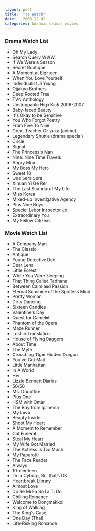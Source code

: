 ```yaml
---
layout: post
title:  "To Watch"
date:   2008-12-02
categories: kdramas dramas movies
---
```


### Drama Watch List

* Oh My Lady
* Search Query WWW
* If We Were a Season
* Secret Boutique
* A Moment at Eighteen
* When You Love Yourself
* Individualist Ji Young
* Ojjakyo Brothers
* Deep Rooted Tree
* TVN Anthology
* Unstoppable High Kick 2006-2007
* Baby-faced Beauty
* It's Okay to be Sensitive
* You Who Forgot Poetry
* From Five To Nine
* Great Teacher Onizuka (anime)
* Legendary Shuttle (drama special)
* Circle
* Signal
* The Princess's Man
* Nine: Nine Time Travels
* Angry Mom
* My Boss My Hero
* Sweet 18
* Que Sera Sera
* Xihuan Yi Ge Ren
* The Last Scandal of My Life
* Miss Korea
* Mixed-up Investigative Agency
* Plus Nine Boys
* Special Labor Inspector Jo
* Extraordinary You
* My Fellow Citizens

### Movie Watch List

* A Company Man
* The Classic
* Antique
* Young Detective Dee
* Dear Lena
* Little Forest
* While You Were Sleeping
* That Thing Called Tadhana
* Between Calm and Passion
* Eternal Sunshine of the Spotless Mind
* Pretty Woman
* Dirty Dancing
* Sixteen Candles
* Valentine's Day
* Quest for Camelot
* Phantom of the Opera
* Maze Runner
* Lost in Translation
* House of Flying Daggers
* About Time
* The Myth
* Crouching Tiger Hidden Dragon
* You've Got Mail
* Little Manhattan
* In A World
* Her
* Lizzie Bennett Diaries
* 50/50
* Ms. Doubtfire
* Plus One
* HSM with Omar
* The Boy from Ipanema
* My Love
* Beauty Inside
* Shoot My Heart
* A Moment to Remember
* Cat Funeral
* Steal My Heart
* My Wife Got Married
* The Actress is Too Much
* My Paparotti
* The Face Reader
* Always
* 19-nineteen
* I’m a Cyborg, But that’s OK
* Heartbreak Library
* Almost Love
* Do Re Mi Fa So La Ti Do
* Chilling Romance
* Welcome to Dongmakkol
* King of Walking
* The King's Case
* One Day (Thai)
* Life-Risking Romance
